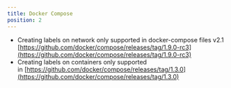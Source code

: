 ```yaml
---
title: Docker Compose
position: 2
---
```



- Creating labels on network only supported in docker-compose files v2.1 [https://github.com/docker/compose/releases/tag/1.9.0-rc3](https://github.com/docker/compose/releases/tag/1.9.0-rc3)
- Creating labels on containers only supported in [https://github.com/docker/compose/releases/tag/1.3.0](https://github.com/docker/compose/releases/tag/1.3.0)
